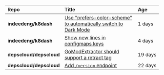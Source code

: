 |**Repo**|**Title**|**Age**|
|:----|:----|:----|
|**indeedeng/k8dash**|[Use "prefers-color-scheme" to automatically switch to Dark Mode](https://github.com/indeedeng/k8dash/issues/144)|1&nbsp;days|
|**indeedeng/k8dash**|[Show new lines in configmaps keys](https://github.com/indeedeng/k8dash/issues/142)|4&nbsp;days|
|**depscloud/depscloud**|[GoModExtractor should support a retract tag](https://github.com/depscloud/depscloud/issues/69)|19&nbsp;days|
|**depscloud/depscloud**|[Add `/version` endpoint](https://github.com/depscloud/depscloud/issues/58)|22&nbsp;days|